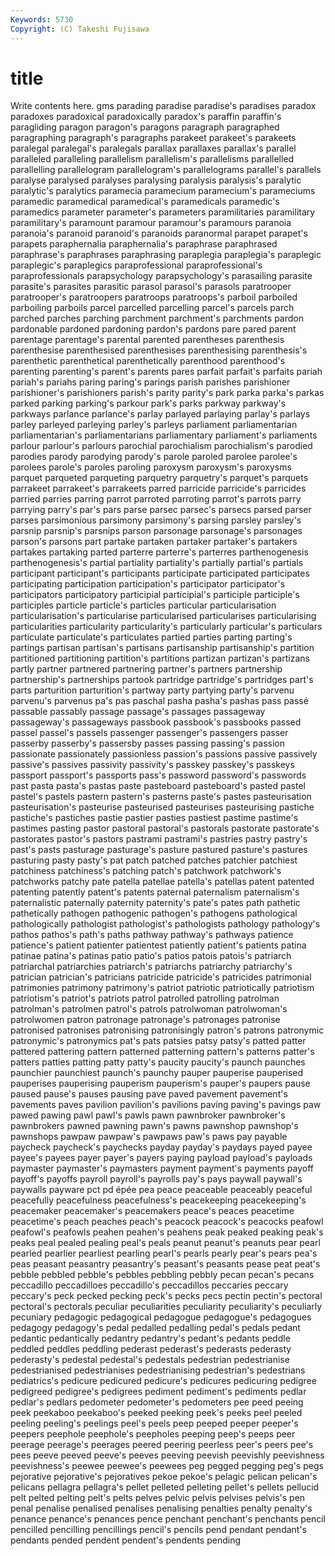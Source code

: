 ```yaml
---
Keywords: 5730 
Copyright: (C) Takeshi Fujisawa
---
```


# title

Write contents here.
gms parading paradise
paradise's paradises paradox paradoxes paradoxical paradoxically paradox's paraffin paraffin's paragliding
paragon paragon's paragons paragraph paragraphed paragraphing paragraph's paragraphs parakeet parakeet's
parakeets paralegal paralegal's paralegals parallax parallaxes parallax's parallel paralleled paralleling
parallelism parallelism's parallelisms parallelled parallelling parallelogram parallelogram's parallelograms parallel's parallels
paralyse paralysed paralyses paralysing paralysis paralysis's paralytic paralytic's paralytics paramecia
paramecium paramecium's parameciums paramedic paramedical paramedical's paramedicals paramedic's paramedics parameter
parameter's parameters paramilitaries paramilitary paramilitary's paramount paramour paramour's paramours paranoia
paranoia's paranoid paranoid's paranoids paranormal parapet parapet's parapets paraphernalia paraphernalia's
paraphrase paraphrased paraphrase's paraphrases paraphrasing paraplegia paraplegia's paraplegic paraplegic's paraplegics
paraprofessional paraprofessional's paraprofessionals parapsychology parapsychology's parasailing parasite parasite's parasites parasitic
parasol parasol's parasols paratrooper paratrooper's paratroopers paratroops paratroops's parboil parboiled
parboiling parboils parcel parcelled parcelling parcel's parcels parch parched parches
parching parchment parchment's parchments pardon pardonable pardoned pardoning pardon's pardons
pare pared parent parentage parentage's parental parented parentheses parenthesis parenthesise
parenthesised parenthesises parenthesising parenthesis's parenthetic parenthetical parenthetically parenthood parenthood's parenting
parenting's parent's parents pares parfait parfait's parfaits pariah pariah's pariahs
paring paring's parings parish parishes parishioner parishioner's parishioners parish's parity
parity's park parka parka's parkas parked parking parking's parkour park's
parks parkway parkway's parkways parlance parlance's parlay parlayed parlaying parlay's
parlays parley parleyed parleying parley's parleys parliament parliamentarian parliamentarian's parliamentarians
parliamentary parliament's parliaments parlour parlour's parlours parochial parochialism parochialism's parodied
parodies parody parodying parody's parole paroled parolee parolee's parolees parole's
paroles paroling paroxysm paroxysm's paroxysms parquet parqueted parqueting parquetry parquetry's
parquet's parquets parrakeet parrakeet's parrakeets parred parricide parricide's parricides parried
parries parring parrot parroted parroting parrot's parrots parry parrying parry's
par's pars parse parsec parsec's parsecs parsed parser parses parsimonious
parsimony parsimony's parsing parsley parsley's parsnip parsnip's parsnips parson parsonage
parsonage's parsonages parson's parsons part partake partaken partaker partaker's partakers
partakes partaking parted parterre parterre's parterres parthenogenesis parthenogenesis's partial partiality
partiality's partially partial's partials participant participant's participants participate participated participates
participating participation participation's participator participator's participators participatory participial participial's participle
participle's participles particle particle's particles particular particularisation particularisation's particularise particularised
particularises particularising particularities particularity particularity's particularly particular's particulars particulate particulate's
particulates partied parties parting parting's partings partisan partisan's partisans partisanship
partisanship's partition partitioned partitioning partition's partitions partizan partizan's partizans partly
partner partnered partnering partner's partners partnership partnership's partnerships partook partridge
partridge's partridges part's parts parturition parturition's partway party partying party's
parvenu parvenu's parvenus pa's pas paschal pasha pasha's pashas pass
passé passable passably passage passage's passages passageway passageway's passageways passbook
passbook's passbooks passed passel passel's passels passenger passenger's passengers passer
passerby passerby's passersby passes passing passing's passion passionate passionately passionless
passion's passions passive passively passive's passives passivity passivity's passkey passkey's
passkeys passport passport's passports pass's password password's passwords past pasta
pasta's pastas paste pasteboard pasteboard's pasted pastel pastel's pastels pastern
pastern's pasterns paste's pastes pasteurisation pasteurisation's pasteurise pasteurised pasteurises pasteurising
pastiche pastiche's pastiches pastie pastier pasties pastiest pastime pastime's pastimes
pasting pastor pastoral pastoral's pastorals pastorate pastorate's pastorates pastor's pastors
pastrami pastrami's pastries pastry pastry's past's pasts pasturage pasturage's pasture
pastured pasture's pastures pasturing pasty pasty's pat patch patched patches
patchier patchiest patchiness patchiness's patching patch's patchwork patchwork's patchworks patchy
pate patella patellae patella's patellas patent patented patenting patently patent's
patents paternal paternalism paternalism's paternalistic paternally paternity paternity's pate's pates
path pathetic pathetically pathogen pathogenic pathogen's pathogens pathological pathologically pathologist
pathologist's pathologists pathology pathology's pathos pathos's path's paths pathway pathway's
pathways patience patience's patient patienter patientest patiently patient's patients patina
patinae patina's patinas patio patio's patios patois patois's patriarch patriarchal
patriarchies patriarch's patriarchs patriarchy patriarchy's patrician patrician's patricians patricide patricide's
patricides patrimonial patrimonies patrimony patrimony's patriot patriotic patriotically patriotism patriotism's
patriot's patriots patrol patrolled patrolling patrolman patrolman's patrolmen patrol's patrols
patrolwoman patrolwoman's patrolwomen patron patronage patronage's patronages patronise patronised patronises
patronising patronisingly patron's patrons patronymic patronymic's patronymics pat's pats patsies
patsy patsy's patted patter pattered pattering pattern patterned patterning pattern's
patterns patter's patters patties patting patty patty's paucity paucity's paunch
paunches paunchier paunchiest paunch's paunchy pauper pauperise pauperised pauperises pauperising
pauperism pauperism's pauper's paupers pause paused pause's pauses pausing pave
paved pavement pavement's pavements paves pavilion pavilion's pavilions paving paving's
pavings paw pawed pawing pawl pawl's pawls pawn pawnbroker pawnbroker's
pawnbrokers pawned pawning pawn's pawns pawnshop pawnshop's pawnshops pawpaw pawpaw's
pawpaws paw's paws pay payable paycheck paycheck's paychecks payday payday's
paydays payed payee payee's payees payer payer's payers paying payload
payload's payloads paymaster paymaster's paymasters payment payment's payments payoff payoff's
payoffs payroll payroll's payrolls pay's pays paywall paywall's paywalls payware
pct pd épée pea peace peaceable peaceably peaceful peacefully peacefulness
peacefulness's peacekeeping peacekeeping's peacemaker peacemaker's peacemakers peace's peaces peacetime peacetime's
peach peaches peach's peacock peacock's peacocks peafowl peafowl's peafowls peahen
peahen's peahens peak peaked peaking peak's peaks peal pealed pealing
peal's peals peanut peanut's peanuts pear pearl pearled pearlier pearliest
pearling pearl's pearls pearly pear's pears pea's peas peasant peasantry
peasantry's peasant's peasants pease peat peat's pebble pebbled pebble's pebbles
pebbling pebbly pecan pecan's pecans peccadillo peccadilloes peccadillo's peccadillos peccaries
peccary peccary's peck pecked pecking peck's pecks pecs pectin pectin's
pectoral pectoral's pectorals peculiar peculiarities peculiarity peculiarity's peculiarly pecuniary pedagogic
pedagogical pedagogue pedagogue's pedagogues pedagogy pedagogy's pedal pedalled pedalling pedal's
pedals pedant pedantic pedantically pedantry pedantry's pedant's pedants peddle peddled
peddles peddling pederast pederast's pederasts pederasty pederasty's pedestal pedestal's pedestals
pedestrian pedestrianise pedestrianised pedestrianises pedestrianising pedestrian's pedestrians pediatrics's pedicure pedicured
pedicure's pedicures pedicuring pedigree pedigreed pedigree's pedigrees pediment pediment's pediments
pedlar pedlar's pedlars pedometer pedometer's pedometers pee peed peeing peek
peekaboo peekaboo's peeked peeking peek's peeks peel peeled peeling peeling's
peelings peel's peels peep peeped peeper peeper's peepers peephole peephole's
peepholes peeping peep's peeps peer peerage peerage's peerages peered peering
peerless peer's peers pee's pees peeve peeved peeve's peeves peeving
peevish peevishly peevishness peevishness's peewee peewee's peewees peg pegged pegging
peg's pegs pejorative pejorative's pejoratives pekoe pekoe's pelagic pelican pelican's
pelicans pellagra pellagra's pellet pelleted pelleting pellet's pellets pellucid pelt
pelted pelting pelt's pelts pelves pelvic pelvis pelvises pelvis's pen
penal penalise penalised penalises penalising penalties penalty penalty's penance penance's
penances pence penchant penchant's penchants pencil pencilled pencilling pencillings pencil's
pencils pend pendant pendant's pendants pended pendent pendent's pendents pending
